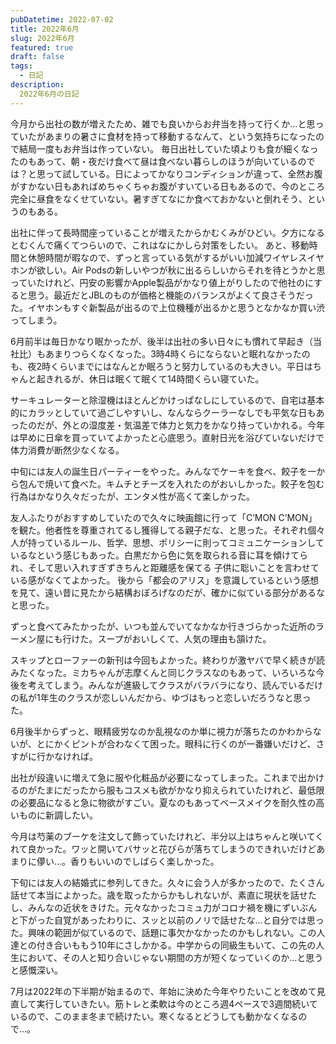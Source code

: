 ```yaml
---
pubDatetime: 2022-07-02
title: 2022年6月
slug: 2022年6月
featured: true
draft: false
tags:
  - 日記
description:
  2022年6月の日記
---
```


今月から出社の数が増えたため、雑でも良いからお弁当を持って行くか…と思っていたがあまりの暑さに食材を持って移動するなんて、という気持ちになったので結局一度もお弁当は作っていない。
毎日出社していた頃よりも食が細くなったのもあって、朝・夜だけ食べて昼は食べない暮らしのほうが向いているのでは？と思って試している。日によってかなりコンディションが違って、全然お腹がすかない日もあればめちゃくちゃお腹がすいている日もあるので、今のところ完全に昼食をなくせていない。暑すぎてなにか食べておかないと倒れそう、というのもある。

出社に伴って長時間座っていることが増えたからかむくみがひどい。夕方になるとむくんで痛くてつらいので、これはなにかしら対策をしたい。
あと、移動時間と休憩時間が暇なので、ずっと言っている気がするがいい加減ワイヤレスイヤホンが欲しい。Air Podsの新しいやつが秋に出るらしいからそれを待とうかと思っていたけれど、円安の影響かApple製品がかなり値上がりしたので他社のにすると思う。最近だとJBLのものが価格と機能のバランスがよくて良さそうだった。イヤホンもすぐ新製品が出るので上位機種が出るかと思うとなかなか買い渋ってしまう。

6月前半は毎日かなり眠かったが、後半は出社の多い日々にも慣れて早起き（当社比）もあまりつらくなくなった。3時4時くらにならないと眠れなかったのも、夜2時くらいまでにはなんとか眠ろうと努力しているのも大きい。平日はちゃんと起きれるが、休日は眠くて眠くて14時間くらい寝ていた。

サーキュレーターと除湿機はほとんどかけっぱなしにしているので、自宅は基本的にカラッとしていて過ごしやすいし、なんならクーラーなしでも平気な日もあったのだが、外との湿度差・気温差で体力と気力をかなり持っていかれる。今年は早めに日傘を買っていてよかったと心底思う。直射日光を浴びていないだけで体力消費が断然少なくなる。

中旬には友人の誕生日パーティーをやった。みんなでケーキを食べ、餃子を一から包んで焼いて食べた。キムチとチーズを入れたのがおいしかった。餃子を包む行為はかなり久々だったが、エンタメ性が高くて楽しかった。

友人ふたりがおすすめしていたので久々に映画館に行って「C’MON C’MON」を観た。他者性を尊重されてるし獲得してる親子だな、と思った。それぞれ個々人が持っているルール、哲学、思想、ポリシーに則ってコミュニケーションしているなという感じもあった。白黒だから色に気を取られる音に耳を傾けてられ、そして思い入れすぎずきちんと距離感を保てる 子供に聡いことを言わせている感がなくてよかった。
後から「都会のアリス」を意識しているという感想を見て、遠い昔に見たから結構おぼろげなのだが、確かに似ている部分があるなと思った。

ずっと食べてみたかったが、いつも並んでいてなかなか行きづらかった近所のラーメン屋にも行けた。スープがおいしくて、人気の理由も頷けた。

スキップとローファーの新刊は今回もよかった。終わりが激ヤバで早く続きが読みたくなった。ミカちゃんが志摩くんと同じクラスなのもあって、いろいろな今後を考えてしまう。みんなが進級してクラスがバラバラになり、読んでいるだけの私が1年生のクラスが恋しいんだから、ゆづはもっと恋しいだろうなと思った。

6月後半からずっと、眼精疲労なのか乱視なのか単に視力が落ちたのかわからないが、とにかくピントが合わなくて困った。眼科に行くのが一番嫌いだけど、さすがに行かなければ。

出社が段違いに増えて急に服や化粧品が必要になってしまった。これまで出かけるのがたまにだったから服もコスメも欲がかなり抑えられていたけれど、最低限の必要品になると急に物欲がすごい。夏なのもあってベースメイクを耐久性の高いものに新調したい。

今月は芍薬のブーケを注文して飾っていたけれど、半分以上はちゃんと咲いてくれて良かった。ワッと開いてバサッと花びらが落ちてしまうのできれいだけどあまりに儚い…。香りもいいのでしばらく楽しかった。

下旬には友人の結婚式に参列してきた。久々に会う人が多かったので、たくさん話せて本当によかった。歳を取ったからかもしれないが、素直に現状を話せたし、みんなの近状をきけた。元々なかったコミュ力がコロナ禍を機にずいぶんと下がった自覚があったわりに、スッと以前のノリで話せたな…と自分では思った。興味の範囲が似ているので、話題に事欠かなかったのかもしれない。この人達との付き合いももう10年にさしかかる。中学からの同級生もいて、この先の人生において、その人と知り合いじゃない期間の方が短くなっていくのか…と思うと感慨深い。

7月は2022年の下半期が始まるので、年始に決めた今年やりたいことを改めて見直して実行していきたい。筋トレと柔軟は今のところ週4ペースで3週間続いているので、このまま冬まで続けたい。寒くなるとどうしても動かなくなるので…。